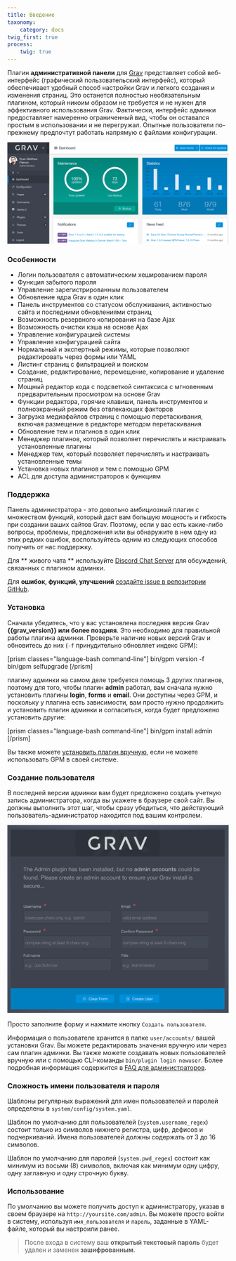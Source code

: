 ```yaml
---
title: Введение
taxonomy:
    category: docs
twig_first: true
process:
    twig: true
---
```


Плагин **административной панели** для [Grav](https://github.com/getgrav/grav) представляет собой веб-интерфейс (графический пользовательский интерфейс), который обеспечивает удобный способ настройки Grav и легкого создания и изменения страниц. Это останется полностью необязательным плагином, который никоим образом не требуется и не нужен для эффективного использования Grav. Фактически, интерфейс админки предоставляет намеренно ограниченный вид, чтобы он оставался простым в использовании и не перегружал. Опытные пользователи по-прежнему предпочтут работать напрямую с файлами конфигурации.

![](admin-dashboard.png?width=2528&classes=shadow)

### Особенности

* Логин пользователя с автоматическим хешированием пароля
* Функция забытого пароля
* Управление зарегистрированным пользователем
* Обновление ядра Grav в один клик
* Панель инструментов со статусом обслуживания, активностью сайта и последними обновлениями страниц
* Возможность резервного копирования на базе Ajax
* Возможность очистки кэша на основе Ajax
* Управление конфигурацией системы
* Управление конфигурацией сайта
* Нормальный и экспертный режимы, которые позволяют редактировать через формы или YAML
* Листинг страниц с фильтрацией и поиском
* Создание, редактирование, перемещение, копирование и удаление страниц
* Мощный редактор кода с подсветкой синтаксиса с мгновенным предварительным просмотром на основе Grav
* Функции редактора, горячие клавиши, панель инструментов и полноэкранный режим без отвлекающих факторов
* Загрузка медиафайлов страниц с помощью перетаскивания, включая размещение в редакторе методом перетаскивания
* Обновление тем и плагинов в один клик
* Менеджер плагинов, который позволяет перечислять и настраивать установленные плагины
* Менеджер тем, который позволяет перечислять и настраивать установленные темы
* Установка новых плагинов и тем с помощью GPM
* ACL для доступа администраторов к функциям

### Поддержка

Панель администратора - это довольно амбициозный плагин с множеством функций, который даст вам большую мощность и гибкость при создании ваших сайтов Grav. Поэтому, если у вас есть какие-либо вопросы, проблемы, предложения или вы обнаружите в нем одну из этих редких ошибок, воспользуйтесь одним из следующих способов получить от нас поддержку.

Для ** живого чата ** используйте [Discord Chat Server](https://chat.getgrav.org) для обсуждений, связанных с плагином админки.

Для **ошибок, функций, улучшений** [создайте issue в репозитории GitHub](https://github.com/getgrav/grav-plugin-admin).

### Установка

Сначала убедитесь, что у вас установлена ​​последняя версия Grav **{{grav_version}} или более поздняя**. Это необходимо для правильной работы плагина админки. Проверьте наличие новых версий Grav и обновитесь до них (`-f` принудительно обновляет индекс GPM):

[prism classes="language-bash command-line"]
bin/gpm version -f
bin/gpm selfupgrade
[/prism]

плагину админки на самом деле требуется помощь 3 других плагинов, поэтому для того, чтобы плагин **admin** работал, вам сначала нужно установить плагины **login**, **forms** и **email**. Они доступны через GPM, и поскольку у плагина есть зависимости, вам просто нужно продолжить и установить плагин админки и согласиться, когда будет предложено установить другие:

[prism classes="language-bash command-line"]
bin/gpm install admin
[/prism]

Вы также можете [установить плагин вручную](../faq#ручная-установка-админки), если не можете использовать GPM в своей системе.

### Создание пользователя

В последней версии админки вам будет предложено создать учетную запись администратора, когда вы укажете в браузере свой сайт. Вы должны выполнить этот шаг, чтобы сразу убедиться, что действующий пользователь-администратор находится под вашим контролем.

![](new-user.png?width=1654&classes=shadow)

Просто заполните форму и нажмите кнопку `Создать пользователя`.

Информация о пользователе хранится в папке `user/accounts/` вашей установки Grav. Вы можете редактировать значения вручную или через сам плагин админки. Вы также можете создавать новых пользователей вручную или с помощью CLI-команды `bin/plugin login newuser`. Более подробная информация содержится в [FAQ для администраторов](../faq#добавление-и-управление-пользователями).

### Сложность имени пользователя и пароля

Шаблоны регулярных выражений для имен пользователей и паролей определены в `system/config/system.yaml`.

Шаблон по умолчанию для пользователей (`system.username_regex`) состоит только из символов нижнего регистра, цифр, дефисов и подчеркиваний. Имена пользователей должны содержать от 3 до 16 символов.

Шаблон по умолчанию для паролей (`system.pwd_regex`) состоит как минимум из восьми (8) символов, включая как минимум одну цифру, одну заглавную и одну строчную букву.

### Использование

По умолчанию вы можете получить доступ к администратору, указав в своем браузере на `http://yoursite.com/admin`. Вы можете просто войти в систему, используя `имя_пользователя` и `пароль`, заданные в YAML-файле, который вы настроили ранее.

> После входа в систему ваш **открытый текстовый пароль** будет удален и заменен **зашифрованным**.
